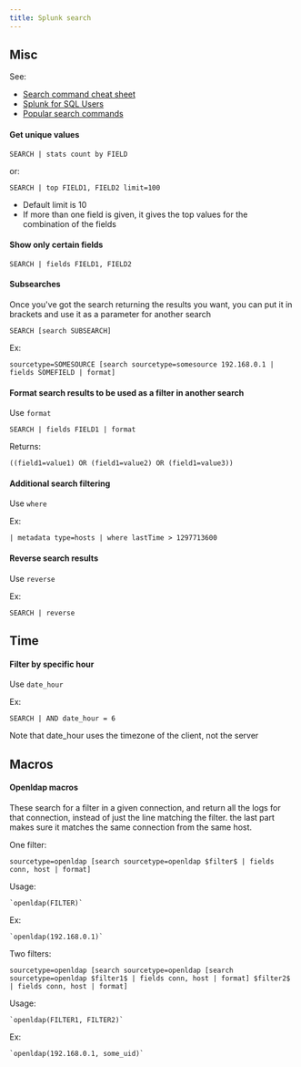 ```yaml
---
title: Splunk search
---
```


## Misc

See:
- [Search command cheat sheet](http://docs.splunk.com/Documentation/Splunk/latest/SearchReference/SearchCheatsheet)
- [Splunk for SQL Users](http://www.innovato.com/splunk/SQLSplunk.html)
- [Popular search commands](http://docs.splunk.com/Documentation/Splunk/latest/SearchReference/ListOfPopularSearchCommands)


#### Get unique values
```
SEARCH | stats count by FIELD
```

or:
```
SEARCH | top FIELD1, FIELD2 limit=100
```
- Default limit is 10
- If more than one field is given, it gives the top values for the combination of the fields


#### Show only certain fields
```
SEARCH | fields FIELD1, FIELD2
```


#### Subsearches
Once you've got the search returning the results you want, you can put it in brackets and use it as a parameter for another search

```
SEARCH [search SUBSEARCH]
```

Ex:
```
sourcetype=SOMESOURCE [search sourcetype=somesource 192.168.0.1 | fields SOMEFIELD | format]
```


#### Format search results to be used as a filter in another search
Use `format`

```
SEARCH | fields FIELD1 | format
```

Returns:
```
((field1=value1) OR (field1=value2) OR (field1=value3))
```


#### Additional search filtering
Use `where`

Ex:
```
| metadata type=hosts | where lastTime > 1297713600
```


#### Reverse search results
Use `reverse`

Ex:
```
SEARCH | reverse
```



## Time

#### Filter by specific hour
Use `date_hour`

Ex:
```
SEARCH | AND date_hour = 6
```

Note that date_hour uses the timezone of the client, not the server



## Macros

#### Openldap macros
These search for a filter in a given connection, and return all the logs for that connection, instead of just the line matching the filter.  the last part makes sure it matches the same connection from the same host.

One filter:
```
sourcetype=openldap [search sourcetype=openldap $filter$ | fields conn, host | format]
```

Usage:
```
`openldap(FILTER)`
```

Ex:
```
`openldap(192.168.0.1)`
```

Two filters:
```
sourcetype=openldap [search sourcetype=openldap [search sourcetype=openldap $filter1$ | fields conn, host | format] $filter2$ | fields conn, host | format]
```

Usage:
```
`openldap(FILTER1, FILTER2)`
```

Ex:
```
`openldap(192.168.0.1, some_uid)`
```
